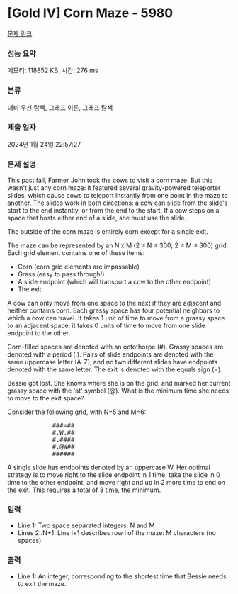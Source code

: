 # [Gold IV] Corn Maze - 5980 

[문제 링크](https://www.acmicpc.net/problem/5980) 

### 성능 요약

메모리: 118852 KB, 시간: 276 ms

### 분류

너비 우선 탐색, 그래프 이론, 그래프 탐색

### 제출 일자

2024년 1월 24일 22:57:27

### 문제 설명

<p>This past fall, Farmer John took the cows to visit a corn maze. But this wasn't just any corn maze: it featured several gravity-powered teleporter slides, which cause cows to teleport instantly from one point in the maze to another. The slides work in both directions: a cow can slide from the slide's start to the end instantly, or from the end to the start. If a cow steps on a space that hosts either end of a slide, she must use the slide.</p>

<p>The outside of the corn maze is entirely corn except for a single exit.</p>

<p>The maze can be represented by an N x M (2 ≤ N ≤ 300; 2 ≤ M ≤ 300) grid. Each grid element contains one of these items:</p>

<ul>
	<li>Corn (corn grid elements are impassable)</li>
	<li>Grass (easy to pass through!)</li>
	<li>A slide endpoint (which will transport a cow to the other endpoint)</li>
	<li>The exit</li>
</ul>

<p>A cow can only move from one space to the next if they are adjacent and neither contains corn. Each grassy space has four potential neighbors to which a cow can travel. It takes 1 unit of time to move from a grassy space to an adjacent space; it takes 0 units of time to move from one slide endpoint to the other.</p>

<p>Corn-filled spaces are denoted with an octothorpe (#). Grassy spaces are denoted with a period (.). Pairs of slide endpoints are denoted with the same uppercase letter (A-Z), and no two different slides have endpoints denoted with the same letter. The exit is denoted with the equals sign (=).</p>

<p>Bessie got lost. She knows where she is on the grid, and marked her current grassy space with the 'at' symbol (@). What is the minimum time she needs to move to the exit space?</p>

<p>Consider the following grid, with N=5 and M=6:</p>

<pre>            ###=##
            #.W.##
            #.####
            #.@W##
            ######</pre>

<p>A single slide has endpoints denoted by an uppercase W. Her optimal strategy is to move right to the slide endpoint in 1 time, take the slide in 0 time to the other endpoint, and move right and up in 2 more time to end on the exit.  This requires a total of 3 time, the minimum.</p>

### 입력 

 <ul>
	<li>Line 1: Two space separated integers: N and M</li>
	<li>Lines 2..N+1: Line i+1 describes row i of the maze: M characters (no spaces)</li>
</ul>

### 출력 

 <ul>
	<li>Line 1: An integer, corresponding to the shortest time that Bessie needs to exit the maze.</li>
</ul>

